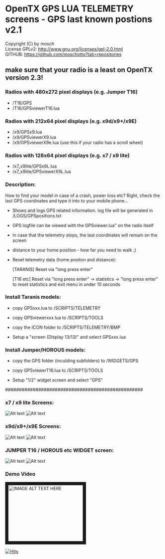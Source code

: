 # OpenTX GPS LUA TELEMETRY screens - GPS last known postions v2.1

Copyright (C) by mosch   
License GPLv2: http://www.gnu.org/licenses/gpl-2.0.html       
GITHUB: https://github.com/moschotto?tab=repositories 

## make sure that your radio is a least on OpenTX version 2.3!

### Radios with 480x272 pixel displays (e.g. Jumper T16)
- /T16/GPS
- /T16/GPSviewerT16.lua

### Radios with 212x64 pixel displays (e.g. x9d/x9+/x9E)
- /x9/GPSx9.lua
- /x9/GPSviewerX9.lua
- /x9/GPSviewerX9e.lua (use this if your radio has a scroll wheel)

### Radios with 128x64 pixel displays (e.g. x7 / x9 lite)
- /x7_x9lite/GPSx9L.lua
- /x7_x9lite/GPSviewerX9L.lua

 
### Description:
How to find your model in case of a crash, power loss etc? Right, check the last 
GPS coordinates and type it into to your mobile phone...

- Shows and logs GPS related information. log file will be generated in
/LOGS/GPSpositions.txt

- GPS logfile can be viewed with the GPSviewer.lua" on the radio itself

- in case that the telemetry stops, the last coordinates will remain on the screen

- distance to your home position - how far you need to walk ;)

- Reset telemetry data (home positon and distance):

   [TARANIS] Reset via "long press enter"

   [T16 etc] Reset via "long press enter" -> statistics -> "long press enter" to reset statistics and exit menu in under 10 seconds	


### Install Taranis models:
- copy GPSxxx.lua to /SCRIPTS/TELEMETRY

- copy GPSviewerxxx.lua to /SCRIPTS/TOOLS

- copy the ICON folder to /SCRIPTS/TELEMETRY/BMP

- Setup a "screen (DIsplay 13/13)" and select GPSxxx.lua

### Install Jumper/HOROUS models:

- copy the GPS folder (inculding subfolders) to /WIDGETS/GPS
- copy GPSviewerT16.lua to /SCRIPTS/TOOLS

- Setup "1/2" widget screen and select "GPS"


##################################################



### x7 / x9 lite Screens:

![Alt text](https://github.com/moschotto/Taranis_GPS_Telemetry/blob/main/media/x9L_GPS_screen.PNG)
![Alt text](https://github.com/moschotto/Taranis_GPS_Telemetry/blob/main/media/x9L_GPSviewer.PNG)

### x9d/x9+/x9E Screens:

![Alt text](https://github.com/moschotto/Taranis_GPS_Telemetry/blob/main/media/x9_GPS_screen.PNG)
![Alt text](https://github.com/moschotto/Taranis_GPS_Telemetry/blob/main/media/x9_GPSviewer.PNG)

### JUMPER T16 / HOROUS etc WIDGET screen:
![Alt text](https://github.com/moschotto/Taranis_GPS_Telemetry/blob/main/media/T16_GPS_screen.png)
![Alt text](https://github.com/moschotto/Taranis_GPS_Telemetry/blob/main/media/T16_GPSViewer.png)


### Demo Video

<a href="http://www.youtube.com/watch?feature=player_embedded&v=9Jt2rRiSq0U" target="_blank"><img src="http://img.youtube.com/vi/9Jt2rRiSq0U/0.jpg" 
alt="IMAGE ALT TEXT HERE" width="240" height="180" border="10" /></a>


[![Hits](https://hits.seeyoufarm.com/api/count/incr/badge.svg?url=https%3A%2F%2Fgithub.com%2Fmoschotto%2FOpenTX_GPS_Telemetry&count_bg=%2379C83D&title_bg=%23555555&icon=&icon_color=%23E7E7E7&title=hits&edge_flat=false)](https://hits.seeyoufarm.com)

